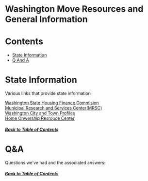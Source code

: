 <h1>Washington Move Resources and General Information</h1>

<a id="toc"></a>

# Contents

- [State Information](#state-information)
- [Q And A](#qa)

# State Information

Various links that provide state information

<a href="https://www.wshfc.org/">Washington State Housing Finance Commision</a>  
<a href="https://www.mrsc.org/">Municipal Research and Services Center(MRSC)</a>  
<a href="https://www.mrsc.org/research-tools/washington-city-and-town-profiles/">Washington City and Town Profiles</a>  
<a href="https://www.homeownership-wa.org/">Home Onwership Resrouce Center</a>

<h5><a href="#toc">Back to Table of Contents</a></h5>

# Q&A

Questions we've had and the associated answers:

<h5><a href="#toc">Back to Table of Contents</a></h5>
